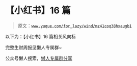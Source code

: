 # 【小红书】16 篇

> 原文：[`www.yuque.com/for_lazy/wind/mz41coq38hxaugb1`](https://www.yuque.com/for_lazy/wind/mz41coq38hxaugb1)

以下为：【小红书】16 篇相关风向标

完整生财周报见懒人专属群~

公众号懒人搜索，[懒人专属群分享](https://lazybook.fun/#/blog/group)